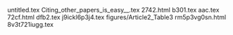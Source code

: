 untitled.tex
Citing_other_papers_is_easy__.tex
2742.html
b301.tex
aac.tex
72cf.html
dfb2.tex
j9ickl6p3j4.tex
figures/Article2_Table3
rm5p3vg0sn.html
8v3t721iugg.tex